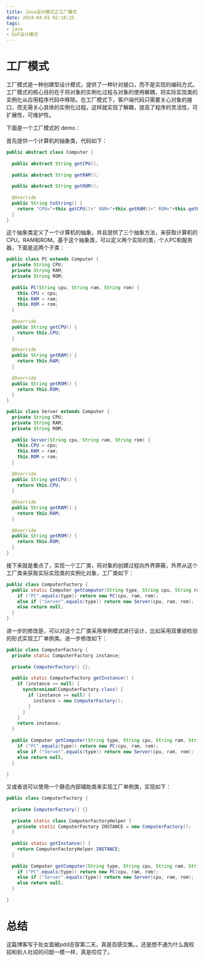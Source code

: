 ```yaml
---
title: Java设计模式之工厂模式
date: 2024-04-01 02:10:25
tags:
- java
- GoF设计模式
---
```


# 工厂模式

工厂模式是一种创建型设计模式，提供了一种针对接口，而不是实现的编码方式。工厂模式的核心目的在于将对象的实例化过程与对象的使用解耦，将实际实现类的实例化从应用程序代码中移除。在工厂模式下，客户端代码只需要关心对象的接口，而无需关心具体的实例化过程。这样就实现了解耦，提高了程序的灵活性，可扩展性，可维护性。

下面是一个工厂模式的 demo：

首先提供一个计算机的抽象类，代码如下：

``` java
public abstract class Computer {
  
  public abstract String getCPU();
  
  public abstract String getRAM();
  
  public abstract String getROM();
  
  @Override
  public String toString() {
    return "CPU="+this.getCPU()+" RAM="+this.getRAM()+" ROM="+this.getROM();
  }
}
```

这个抽象类定义了一个计算机的抽象，并且提供了三个抽象方法，来获取计算机的CPU，RAM和ROM。基于这个抽象类，可以定义两个实际的类，个人PC和服务器，下面是这两个子类：

``` java
public class PC extends Computer {
  private String CPU;
  private String RAM;
  private String ROM;
  
  public PC(String cpu, String ram, String rom) {
    this.CPU = cpu;
    this.RAM = ram;
    this.ROM = rom;
  }
  
  @Override
  public String getCPU() {
    return this.CPU;
  }
  
  @Override
  public String getRAM() {
    return this.RAM;
  }
  
  @Override
  public String getROM() {
    return this.ROM;
  }
}
```

``` java
public class Server extends Computer {
  private String CPU;
  private String RAM;
  private String ROM;
  
  public Server(String cpu, String ram, String rom) {
    this.CPU = cpu;
    this.RAM = ram;
    this.ROM = rom;
  }
  
  @Override
  public String getCPU() {
    return this.CPU;
  }
  
  @Override
  public String getRAM() {
    return this.RAM;
  }
  
  @Override
  public String getROM() {
    return this.ROM;
  }
}
```

接下来就是重点了，实现一个工厂类，将对象的创建过程向外界屏蔽，外界从这个工厂类来获取实际实现类的实例化对象，工厂类如下：

``` java
public class ComputerFactory {
  public static Computer getComputer(String type, String cpu, String ram, String rom) {
    if ("PC".equals(type)) return new PC(cpu, ram, rom);
    else if ("Server".equals(type)) return new Server(cpu, ram, rom);
    else return null;
  }
}
```

进一步的修改是，可以对这个工厂类采用单例模式进行设计，比如采用双重锁检验的形式实现工厂单例类。进一步修改如下：

``` java
public class ComputerFactory {
  private static ComputerFactory instance;
  
  private ComputerFactory() {};
  
  public static ComputerFactory getInstance() {
    if (instance == null) {
      synchronized(ComputerFactory.class) {
        if (instance == null) {
          instance = new ComputerFactory();
        }
      }
    }
    return instance;
  }
  
  public Computer getComputer(String type, String cpu, String ram, String rom) {
    if ("PC".equals(type)) return new PC(cpu, ram, rom);
    else if ("Server".equals(type)) return new Server(cpu, ram, rom);
    else return null;
  }
  
}
```

又或者说可以使用一个静态内部辅助类来实现工厂单例类，实现如下：

``` java
public class ComputerFactory {
  
  private ComputerFactory() {}
  
  private static class ComputerFactoryHelper {
    private static ComputerFactory INSTANCE = new ComputerFactory();
  }
  
  public static getInstance() {
    return ComputerFactoryHelper.INSTANCE;
  }
  
  public Computer getComputer(String type, String cpu, String ram, String rom) {
    if ("PC".equals(type)) return new PC(cpu, ram, rom);
    else if ("Server".equals(type)) return new Server(cpu, ram, rom);
    else return null;
  }
  
}
```

# 总结

这篇博客写于处女面被pdd击穿第二天，真是百感交集。。还是想不通为什么我校招和别人社招的问题一模一样，真是哎哎了。

